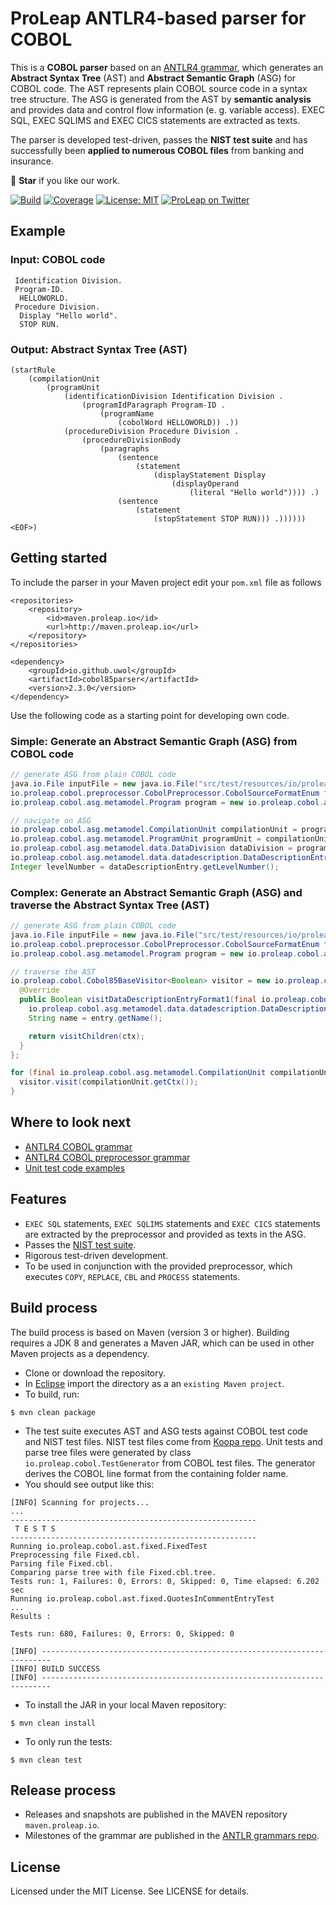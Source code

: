 ProLeap ANTLR4-based parser for COBOL
=====================================

This is a **COBOL parser** based on an [ANTLR4 grammar](src/main/antlr4/io/proleap/cobol/Cobol85.g4), 
which generates an **Abstract Syntax Tree** (AST) and **Abstract Semantic Graph** (ASG) for COBOL code.
The AST represents plain COBOL source code in a syntax tree structure.
The ASG is generated from the AST by **semantic analysis** and provides data and control
flow information (e. g. variable access). EXEC SQL, EXEC SQLIMS and EXEC CICS
statements are extracted as texts.

The parser is developed test-driven, passes the **NIST test suite** and has successfully been **applied to numerous COBOL files** from banking and insurance.

💫 **Star** if you like our work.

[![Build](https://img.shields.io/travis/uwol/cobol85parser.svg)](https://travis-ci.org/uwol/cobol85parser)
[![Coverage](https://coveralls.io/repos/github/uwol/cobol85parser/badge.svg?branch=master)](https://coveralls.io/github/uwol/cobol85parser?branch=master)
[![License: MIT](https://img.shields.io/badge/License-MIT-yellow.svg)](https://opensource.org/licenses/MIT)
[![ProLeap on Twitter](https://img.shields.io/twitter/follow/proleap_io.svg?style=social&label=Follow)](https://twitter.com/proleap_io)


Example
-------

### Input: COBOL code

```
 Identification Division.
 Program-ID.
  HELLOWORLD.
 Procedure Division.
  Display "Hello world".
  STOP RUN.
```


### Output: Abstract Syntax Tree (AST)

```
(startRule
	(compilationUnit
		(programUnit
			(identificationDivision Identification Division .
				(programIdParagraph Program-ID .
					(programName
						(cobolWord HELLOWORLD)) .))
			(procedureDivision Procedure Division .
				(procedureDivisionBody
					(paragraphs
						(sentence
							(statement
								(displayStatement Display
									(displayOperand
										(literal "Hello world")))) .)
						(sentence
							(statement
								(stopStatement STOP RUN))) .)))))) <EOF>)
```


Getting started
---------------

To include the parser in your Maven project edit your `pom.xml` file as follows

```
<repositories>
	<repository>
		<id>maven.proleap.io</id>
		<url>http://maven.proleap.io</url>
	</repository>
</repositories>
```

```
<dependency>
	<groupId>io.github.uwol</groupId>
	<artifactId>cobol85parser</artifactId>
	<version>2.3.0</version>
</dependency>
```

Use the following code as a starting point for developing own code.

### Simple: Generate an Abstract Semantic Graph (ASG) from COBOL code

```java
// generate ASG from plain COBOL code
java.io.File inputFile = new java.io.File("src/test/resources/io/proleap/cobol/asg/HelloWorld.cbl");
io.proleap.cobol.preprocessor.CobolPreprocessor.CobolSourceFormatEnum format = io.proleap.cobol.preprocessor.CobolPreprocessor.CobolSourceFormatEnum.TANDEM;
io.proleap.cobol.asg.metamodel.Program program = new io.proleap.cobol.asg.runner.impl.CobolParserRunnerImpl().analyzeFile(inputFile, format);

// navigate on ASG
io.proleap.cobol.asg.metamodel.CompilationUnit compilationUnit = program.getCompilationUnit("HelloWorld");
io.proleap.cobol.asg.metamodel.ProgramUnit programUnit = compilationUnit.getProgramUnit();
io.proleap.cobol.asg.metamodel.data.DataDivision dataDivision = programUnit.getDataDivision();
io.proleap.cobol.asg.metamodel.data.datadescription.DataDescriptionEntry dataDescriptionEntry = dataDivision.getWorkingStorageSection().getDataDescriptionEntry("ITEMS");
Integer levelNumber = dataDescriptionEntry.getLevelNumber();
```

### Complex: Generate an Abstract Semantic Graph (ASG) and traverse the Abstract Syntax Tree (AST)

```java
// generate ASG from plain COBOL code
java.io.File inputFile = new java.io.File("src/test/resources/io/proleap/cobol/asg/HelloWorld.cbl");
io.proleap.cobol.preprocessor.CobolPreprocessor.CobolSourceFormatEnum format = io.proleap.cobol.preprocessor.CobolPreprocessor.CobolSourceFormatEnum.TANDEM;
io.proleap.cobol.asg.metamodel.Program program = new io.proleap.cobol.asg.runner.impl.CobolParserRunnerImpl().analyzeFile(inputFile, format);

// traverse the AST
io.proleap.cobol.Cobol85BaseVisitor<Boolean> visitor = new io.proleap.cobol.Cobol85BaseVisitor<Boolean>() {
  @Override
  public Boolean visitDataDescriptionEntryFormat1(final io.proleap.cobol.Cobol85Parser.DataDescriptionEntryFormat1Context ctx) {
    io.proleap.cobol.asg.metamodel.data.datadescription.DataDescriptionEntry entry = (io.proleap.cobol.asg.metamodel.data.datadescription.DataDescriptionEntry) program.getASGElementRegistry().getASGElement(ctx);
    String name = entry.getName();

    return visitChildren(ctx);
  }
};

for (final io.proleap.cobol.asg.metamodel.CompilationUnit compilationUnit : program.getCompilationUnits()) {
  visitor.visit(compilationUnit.getCtx());
}
```


Where to look next
------------------

- [ANTLR4 COBOL grammar](src/main/antlr4/io/proleap/cobol/Cobol85.g4)
- [ANTLR4 COBOL preprocessor grammar](src/main/antlr4/io/proleap/cobol/Cobol85Preprocessor.g4)
- [Unit test code examples](src/test/java/io/proleap/cobol/asg/data/workingstorage)


Features
--------

* `EXEC SQL` statements, `EXEC SQLIMS` statements and `EXEC CICS` statements are extracted by the preprocessor and provided as texts in the ASG.
* Passes the [NIST test suite](http://www.itl.nist.gov/div897/ctg/cobol_form.htm).
* Rigorous test-driven development.
* To be used in conjunction with the provided preprocessor, which executes `COPY`, `REPLACE`, `CBL` and `PROCESS` statements.


Build process
-------------

The build process is based on Maven (version 3 or higher). Building requires a JDK 8 and generates a Maven JAR, which can be used in other Maven projects as a dependency.

* Clone or download the repository.
* In [Eclipse](https://eclipse.org) import the directory as a an `existing Maven project`.
* To build, run:

```
$ mvn clean package
```

* The test suite executes AST and ASG tests against COBOL test code and NIST test files. NIST test files come from [Koopa repo](https://github.com/goblindegook/Koopa/tree/master/testsuite/cobol85). Unit tests and parse tree files were generated by class `io.proleap.cobol.TestGenerator` from COBOL test files. The generator derives the COBOL line format from the containing folder name.
* You should see output like this:

```
[INFO] Scanning for projects...
...
-------------------------------------------------------
 T E S T S
-------------------------------------------------------
Running io.proleap.cobol.ast.fixed.FixedTest
Preprocessing file Fixed.cbl.
Parsing file Fixed.cbl.
Comparing parse tree with file Fixed.cbl.tree.
Tests run: 1, Failures: 0, Errors: 0, Skipped: 0, Time elapsed: 6.202 sec
Running io.proleap.cobol.ast.fixed.QuotesInCommentEntryTest
...
Results :

Tests run: 680, Failures: 0, Errors: 0, Skipped: 0

[INFO] ------------------------------------------------------------------------
[INFO] BUILD SUCCESS
[INFO] ------------------------------------------------------------------------
```

* To install the JAR in your local Maven repository:

```
$ mvn clean install
```

* To only run the tests:

```
$ mvn clean test
```


Release process
---------------

* Releases and snapshots are published in the MAVEN repository `maven.proleap.io`.
* Milestones of the grammar are published in the [ANTLR grammars repo](https://github.com/antlr/grammars-v4).


License
-------

Licensed under the MIT License. See LICENSE for details.
